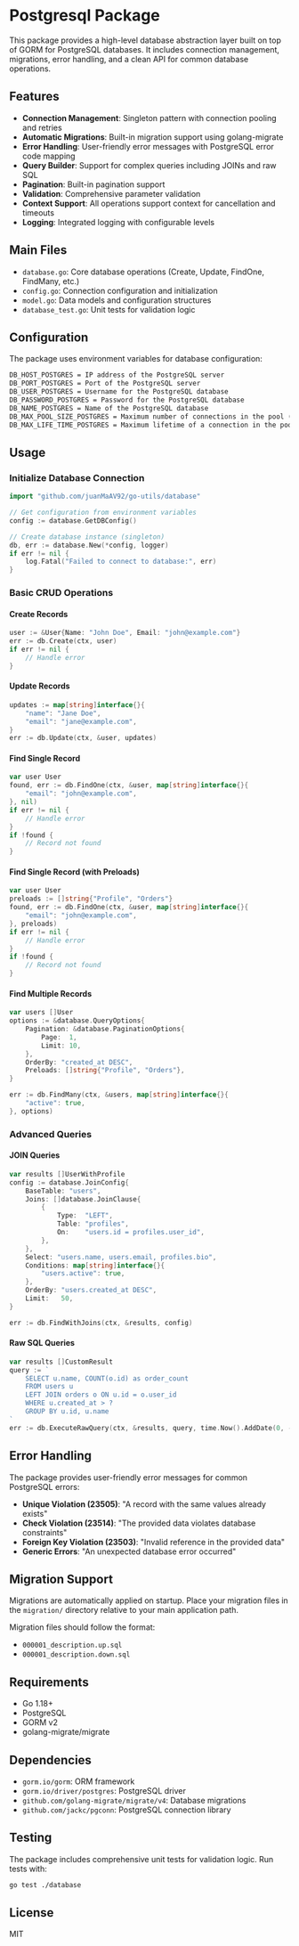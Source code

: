 # Postgresql Package

This package provides a high-level database abstraction layer built on top of GORM for PostgreSQL databases. It includes connection management, migrations, error handling, and a clean API for common database operations.

## Features

- **Connection Management**: Singleton pattern with connection pooling and retries
- **Automatic Migrations**: Built-in migration support using golang-migrate
- **Error Handling**: User-friendly error messages with PostgreSQL error code mapping
- **Query Builder**: Support for complex queries including JOINs and raw SQL
- **Pagination**: Built-in pagination support
- **Validation**: Comprehensive parameter validation
- **Context Support**: All operations support context for cancellation and timeouts
- **Logging**: Integrated logging with configurable levels

## Main Files

- `database.go`: Core database operations (Create, Update, FindOne, FindMany, etc.)
- `config.go`: Connection configuration and initialization
- `model.go`: Data models and configuration structures
- `database_test.go`: Unit tests for validation logic

## Configuration

The package uses environment variables for database configuration:

```md
DB_HOST_POSTGRES = IP address of the PostgreSQL server
DB_PORT_POSTGRES = Port of the PostgreSQL server
DB_USER_POSTGRES = Username for the PostgreSQL database
DB_PASSWORD_POSTGRES = Password for the PostgreSQL database
DB_NAME_POSTGRES = Name of the PostgreSQL database
DB_MAX_POOL_SIZE_POSTGRES = Maximum number of connections in the pool (default: 2)
DB_MAX_LIFE_TIME_POSTGRES = Maximum lifetime of a connection in the pool (default: "5m")
```

## Usage

### Initialize Database Connection

```go
import "github.com/juanMaAV92/go-utils/database"

// Get configuration from environment variables
config := database.GetDBConfig()

// Create database instance (singleton)
db, err := database.New(*config, logger)
if err != nil {
    log.Fatal("Failed to connect to database:", err)
}
```

### Basic CRUD Operations

#### Create Records
```go
user := &User{Name: "John Doe", Email: "john@example.com"}
err := db.Create(ctx, user)
if err != nil {
    // Handle error
}
```

#### Update Records
```go
updates := map[string]interface{}{
    "name": "Jane Doe",
    "email": "jane@example.com",
}
err := db.Update(ctx, &user, updates)
```

#### Find Single Record
```go
var user User
found, err := db.FindOne(ctx, &user, map[string]interface{}{
    "email": "john@example.com",
}, nil)
if err != nil {
    // Handle error
}
if !found {
    // Record not found
}
```

#### Find Single Record (with Preloads)
```go
var user User
preloads := []string{"Profile", "Orders"}
found, err := db.FindOne(ctx, &user, map[string]interface{}{
    "email": "john@example.com",
}, preloads)
if err != nil {
    // Handle error
}
if !found {
    // Record not found
}
```

#### Find Multiple Records
```go
var users []User
options := &database.QueryOptions{
    Pagination: &database.PaginationOptions{
        Page:  1,
        Limit: 10,
    },
    OrderBy: "created_at DESC",
    Preloads: []string{"Profile", "Orders"},
}

err := db.FindMany(ctx, &users, map[string]interface{}{
    "active": true,
}, options)
```

### Advanced Queries

#### JOIN Queries
```go
var results []UserWithProfile
config := database.JoinConfig{
    BaseTable: "users",
    Joins: []database.JoinClause{
        {
            Type:  "LEFT",
            Table: "profiles", 
            On:    "users.id = profiles.user_id",
        },
    },
    Select: "users.name, users.email, profiles.bio",
    Conditions: map[string]interface{}{
        "users.active": true,
    },
    OrderBy: "users.created_at DESC",
    Limit:   50,
}

err := db.FindWithJoins(ctx, &results, config)
```

#### Raw SQL Queries
```go
var results []CustomResult
query := `
    SELECT u.name, COUNT(o.id) as order_count 
    FROM users u 
    LEFT JOIN orders o ON u.id = o.user_id 
    WHERE u.created_at > ? 
    GROUP BY u.id, u.name
`
err := db.ExecuteRawQuery(ctx, &results, query, time.Now().AddDate(0, -1, 0))
```

## Error Handling

The package provides user-friendly error messages for common PostgreSQL errors:

- **Unique Violation (23505)**: "A record with the same values already exists"
- **Check Violation (23514)**: "The provided data violates database constraints"
- **Foreign Key Violation (23503)**: "Invalid reference in the provided data"
- **Generic Errors**: "An unexpected database error occurred"

## Migration Support

Migrations are automatically applied on startup. Place your migration files in the `migration/` directory relative to your main application path.

Migration files should follow the format:
- `000001_description.up.sql`
- `000001_description.down.sql`


## Requirements

- Go 1.18+
- PostgreSQL
- GORM v2
- golang-migrate/migrate

## Dependencies

- `gorm.io/gorm`: ORM framework
- `gorm.io/driver/postgres`: PostgreSQL driver
- `github.com/golang-migrate/migrate/v4`: Database migrations
- `github.com/jackc/pgconn`: PostgreSQL connection library

## Testing

The package includes comprehensive unit tests for validation logic. Run tests with:

```bash
go test ./database
```

## License

MIT
